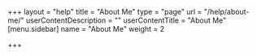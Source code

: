 +++
layout = "help"
title = "About Me"
type = "page"
url = "/help/about-me/"
userContentDescription = ""
userContentTitle = "About Me"
[menu.sidebar]
name = "About Me"
weight = 2

+++
